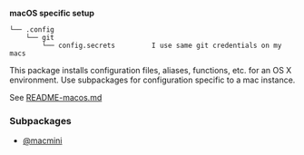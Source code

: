 **macOS specific setup**

```
└── .config
    └── git
        └── config.secrets         I use same git credentials on my macs
```

This package installs configuration files, aliases, functions, etc. for an OS X environment. Use subpackages for configuration specific to a mac instance.

See [README-macos.md](README-macos.md)

### Subpackages

-	[@macmini](https://github.com/idcrook/i-dotfiles/tree/master/%40mac/%40macmini)
